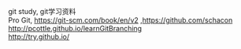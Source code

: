git study, git学习资料 <br>
Pro Git, https://git-scm.com/book/en/v2 ,https://github.com/schacon<br>
http://pcottle.github.io/learnGitBranching<br>
http://try.github.io/<br>
